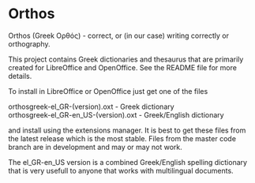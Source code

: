 # Orthos
Orthos (Greek Ορθός) - correct, or (in our case) writing correctly or orthography.

This project contains Greek dictionaries and thesaurus that are primarily created 
for LibreOffice and OpenOffice. See the README file for more details.

To install in LibreOffice or OpenOffice just get one of the files 

orthosgreek-el_GR-(version).oxt - Greek dictionary<BR>
orthosgreek-el_GR-en_US-(version).oxt - Greek/English dictionary 

and install using the extensions manager. It is best to get these files from the latest release
which is the most stable. Files from the master code branch are in development and may or may
not work. 

The el_GR-en_US version is a combined Greek/English spelling dictionary that is very
usefull to anyone that works with multilingual documents.
